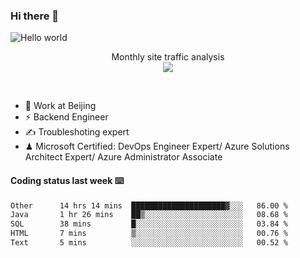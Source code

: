 ### Hi there 👋

<img src="https://raw.githubusercontent.com/sagar-viradiya/sagar-viradiya/master/resources/banner.png" alt="Hello world">
<p align="center"> 
 Monthly site traffic analysis <br/>
  <img src="https://profile-counter.glitch.me/youszoe/count.svg" />
</p>
<br/>

- 🍻 Work at Beijing 
- ⚡ Backend Engineer
- ✍️ Troubleshoting expert
- ♟  Microsoft Certified: DevOps Engineer Expert/ Azure Solutions Architect Expert/ Azure Administrator Associate

#### Coding status last week ⌨️

<!--START_SECTION:waka-->

```txt
Other      14 hrs 14 mins  █████████████████████▓░░░   86.00 %
Java       1 hr 26 mins    ██▒░░░░░░░░░░░░░░░░░░░░░░   08.68 %
SQL        38 mins         █░░░░░░░░░░░░░░░░░░░░░░░░   03.84 %
HTML       7 mins          ▒░░░░░░░░░░░░░░░░░░░░░░░░   00.76 %
Text       5 mins          ░░░░░░░░░░░░░░░░░░░░░░░░░   00.52 %
```

<!--END_SECTION:waka-->

<br/>
<center><img src="http://ghchart.rshah.org/409ba5/yousazoe" alt="" /></center>


